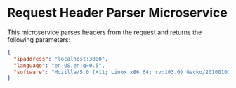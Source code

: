 # Request Header Parser Microservice

This microservice parses headers from the request and returns the following parameters:

```json
{
  "ipaddress": "localhost:3000",
  "language": "en-US,en;q=0.5",
  "software": "Mozilla/5.0 (X11; Linux x86_64; rv:103.0) Gecko/20100101 Firefox/103.0"
}
```
